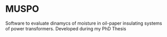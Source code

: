 # MUSPO
Software to evaluate dinamycs of moisture in oil-paper insulating systems of power transformers. Developed during my PhD Thesis
